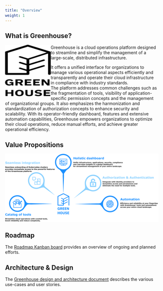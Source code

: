 ```yaml
---
title: "Overview"
weight: 1
---
```


## What is Greenhouse?

<a href="https://github.com/cloudoperators/greenhouse"><img align="left" width="150" height="170" src="./../assets/greenhouse.svg"></a>

Greenhouse is a cloud operations platform designed to streamline and simplify the management of a large-scale, distributed infrastructure.  

It offers a unified interface for organizations to manage various operational aspects efficiently and transparently and operate their cloud infrastructure in compliance with industry standards.  
The platform addresses common challenges such as the fragmentation of tools, visibility of application-specific permission concepts and the management of organizational groups.
It also emphasizes the harmonization and standardization of authorization concepts to enhance security and scalability.
With its operator-friendly dashboard, features and extensive automation capabilities, Greenhouse empowers organizations to optimize their cloud operations, reduce manual efforts, and achieve greater operational efficiency.

## Value Propositions

![](https://raw.githubusercontent.com/cloudoperators/greenhouse/main/docs/assets/value-propositions.png)

## Roadmap

The [Roadmap Kanban board](https://github.com/orgs/cloudoperators/projects/1) provides an overview of ongoing and planned efforts.

## Architecture & Design

The [Greenhouse design and architecture document](docs/design/product_design.md) describes the various use-cases and user stories.
